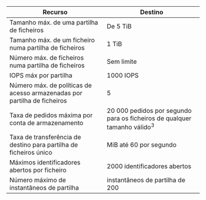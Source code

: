 | Recurso | Destino |
|----------|---------------|
| Tamanho máx. de uma partilha de ficheiros | De 5 TiB |
| Tamanho máx. de um ficheiro numa partilha de ficheiros | 1 TiB |
| Número máx. de ficheiros numa partilha de ficheiros | Sem limite |
| IOPS máx por partilha | 1000 IOPS |
| Número máx. de políticas de acesso armazenadas por partilha de ficheiros | 5 |
| Taxa de pedidos máxima por conta de armazenamento | 20 000 pedidos por segundo para os ficheiros de qualquer tamanho válido<sup>3</sup> |
| Taxa de transferência de destino para partilha de ficheiros único | MiB até 60 por segundo |
| Máximos identificadores abertos por ficheiro | 2000 identificadores abertos |
| Número máximo de instantâneos de partilha | instantâneos de partilha de 200 |
